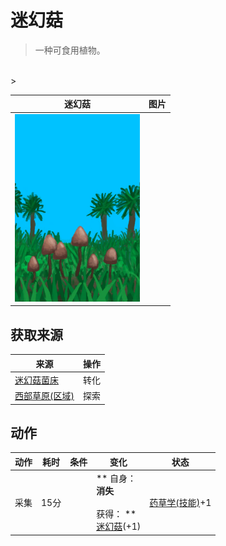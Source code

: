 # 迷幻菇  
> 一种可食用植物。  
<br>  
>   
  
  迷幻菇  |   图片   
 ----  |  ----:   
   |  <img decoding="async" src="Sprite/MagicMushroomsPlant.png" href="a.md" style="max-width:300px;max-height:300px;">   
  
## 获取来源  
来源  |  操作  
----  |  ----  
[迷幻菇菌床](MushroomBedMagic.md)  |  转化  
[西部草原(区域)](GrasslandsW.md)  |  探索  
## 动作  
动作  |  耗时  |  条件  |  变化  |  状态  
----  |  ----  |  ----  |  ----  |  ----  
采集<br>  |  15分  |    |  ** 自身：**<br>消失<br><br>** 获得： **<br>  [迷幻菇](MagicMushrooms.md)(+1)<br>  |  [药草学(技能)](Skill_Herbology.md)+1  


<script>document.title="迷幻菇 - 卡牌生存百科 Card Survival Wiki";</script>